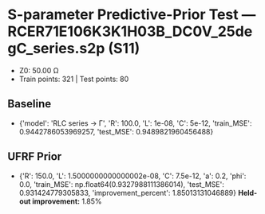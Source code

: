 # S-parameter Predictive-Prior Test — RCER71E106K3K1H03B_DC0V_25degC_series.s2p (S11)
- Z0: 50.00 Ω
- Train points: 321  |  Test points: 80

## Baseline
- {'model': 'RLC series -> Γ', 'R': 100.0, 'L': 1e-08, 'C': 5e-12, 'train_MSE': 0.9442786053969257, 'test_MSE': 0.9489821960456488}

## UFRF Prior
- {'R': 150.0, 'L': 1.5000000000000002e-08, 'C': 7.5e-12, 'a': 0.2, 'phi': 0.0, 'train_MSE': np.float64(0.9327988111386014), 'test_MSE': 0.931424779305833, 'improvement_percent': 1.85013131046889}
**Held-out improvement:** 1.85%
